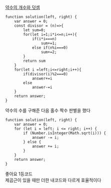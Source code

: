 [약수의 개수와 덧셈](https://programmers.co.kr/learn/courses/30/lessons/77884/solution_groups?language=javascript&type=all)


```JS
function solution(left, right) {
    var answer = 0;
    const divisor = (n)=>{
        let sum=0;
        for(let i=1;i*i<=n;i++){
            if(i*i===n)
                sum+=1;
            else if(n%i===0)
                sum+=2;
        }
        return sum
    }
    for(let i =left;i<=right;i++){
        if(divisor(i)%2===0)
            answer+=i
        else
            answer-=i
    }
    return answer;
}
```

약수의 수를 구해준 다음 
홀수 짝수 판별을 했다  

```JS
function solution(left, right) {
    var answer = 0;
    for (let i = left; i <= right; i++) {
        if (Number.isInteger(Math.sqrt(i))) {
            answer -= i;
        } else {
            answer += i;
        }
    }
    return answer;
}

```
좋아요 1등코드   
제곱근이 있을 때만 더한 내코드와 다르게 효율적이다